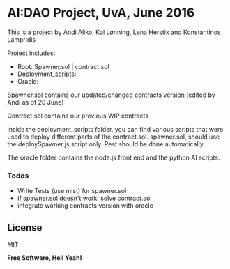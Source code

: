 # AI:DAO Project, UvA, June 2016

This is a project by Andi Aliko, Kai Lønning, Lena Herstix and Konstantinos Lampridis


Project includes:
  - Root: Spawner.sol | contract.sol
  - Deployment_scripts:
  - Oracle:

Spawner.sol contains our updated/changed contracts version (edited by Andi as of 20 June)

Contract.sol contains our previous WIP contracts

Inside the deployment_scripts folder, you can find various scripts that were used to deploy different parts of the contract.sol.
spawner.sol, should use the deploySpawner.js script only. Rest should be done automatically.

The oracle folder contains the node.js front end and the python AI scripts.

### Todos

 - Write Tests (use mist) for spawner.sol
 - if spawner.sol doesn't work, solve contract.sol
 - integrate working contracts version with oracle

License
----

MIT


**Free Software, Hell Yeah!**



  
